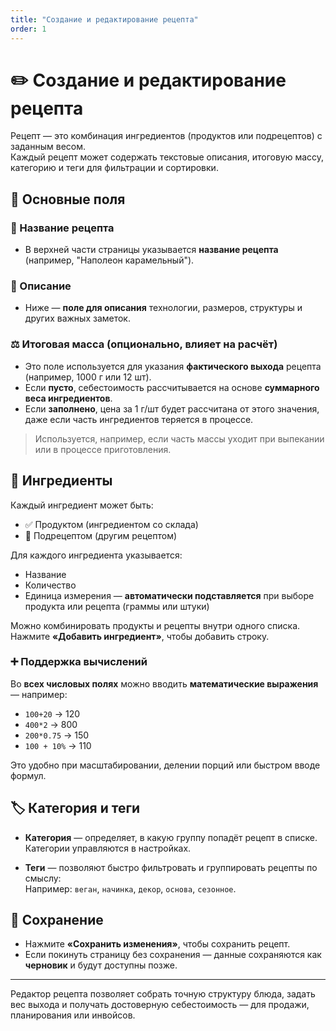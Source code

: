 ```yaml
---
title: "Создание и редактирование рецепта"
order: 1
---
```



# ✏️ Создание и редактирование рецепта

Рецепт — это комбинация ингредиентов (продуктов или подрецептов) с заданным весом.  
Каждый рецепт может содержать текстовые описания, итоговую массу, категорию и теги для фильтрации и сортировки.

## 🧾 Основные поля

### 📛 Название рецепта

- В верхней части страницы указывается **название рецепта** (например, "Наполеон карамельный").

### 📝 Описание

- Ниже — **поле для описания** технологии, размеров, структуры и других важных заметок.

### ⚖️ Итоговая масса (опционально, влияет на расчёт)

- Это поле используется для указания **фактического выхода** рецепта (например, 1000 г или 12 шт).
- Если **пусто**, себестоимость рассчитывается на основе **суммарного веса ингредиентов**.
- Если **заполнено**, цена за 1 г/шт будет рассчитана от этого значения, даже если часть ингредиентов теряется в процессе.

> Используется, например, если часть массы уходит при выпекании или в процессе приготовления.

## 🧩 Ингредиенты

Каждый ингредиент может быть:
- ✅ Продуктом (ингредиентом со склада)
- 🔁 Подрецептом (другим рецептом)

Для каждого ингредиента указывается:
- Название
- Количество
- Единица измерения — **автоматически подставляется** при выборе продукта или рецепта (граммы или штуки)

Можно комбинировать продукты и рецепты внутри одного списка.  
Нажмите **«Добавить ингредиент»**, чтобы добавить строку.

### ➕ Поддержка вычислений

Во **всех числовых полях** можно вводить **математические выражения** — например:

- `100+20` → 120  
- `400*2` → 800  
- `200*0.75` → 150  
- `100 + 10%` → 110

Это удобно при масштабировании, делении порций или быстром вводе формул.

## 🏷️ Категория и теги

- **Категория** — определяет, в какую группу попадёт рецепт в списке.  
  Категории управляются в настройках.

- **Теги** — позволяют быстро фильтровать и группировать рецепты по смыслу:  
  Например: `веган`, `начинка`, `декор`, `основа`, `сезонное`.

## 💾 Сохранение

- Нажмите **«Сохранить изменения»**, чтобы сохранить рецепт.
- Если покинуть страницу без сохранения — данные сохраняются как **черновик** и будут доступны позже.

---

Редактор рецепта позволяет собрать точную структуру блюда, задать вес выхода и получать достоверную себестоимость — для продажи, планирования или инвойсов.
